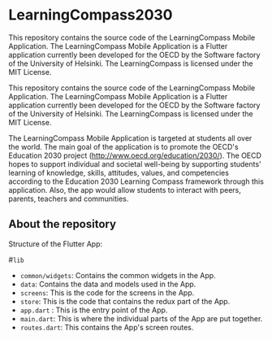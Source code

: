 # LearningCompass2030
This repository contains the source code of the LearningCompass Mobile Application. The  LearningCompass Mobile Application is a Flutter application currently been developed for the OECD by the Software factory of the University of Helsinki.  The LearningCompass is licensed under the MIT License. 

This repository contains the source code of the LearningCompass Mobile Application. The  LearningCompass Mobile Application is a Flutter application currently been developed for the OECD by the Software factory of the University of Helsinki.  The LearningCompass is licensed under the MIT License. 

The  LearningCompass Mobile Application is targeted at students all over the world. The main goal of the application is to promote the OECD's Education 2030 project (http://www.oecd.org/education/2030/). The  OECD hopes to support individual and societal well-being by supporting students' learning of knowledge, skills, attitudes, values, and competencies according to the Education 2030 Learning Compass framework through this application. Also, the app would allow students to interact with peers, parents, teachers and communities.

## About the repository

Structure of the Flutter App:  

#`lib`

* `common/widgets`: Contains the common widgets in the App.
* `data`: Contains the data and models used in the App.
* `screens`: This is the code for the screens in the App. 
* `store`: This is the code that contains the redux part of the App. 
* `app.dart` : This is the entry point of the App. 
* `main.dart`: This is where the individual parts of the App are put together. 
* `routes.dart`: This contains the App's screen routes.  
